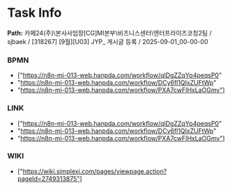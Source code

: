 # Task Info

**Path:** 카페24(주)\본사사업장\[CG]MI본부\비즈니스센터\엔터프라이즈코칭2팀 / sjbaek / [318267] [9월][U03] JYP_ 게시글 등록 / 2025-09-01_00-00-00

### BPMN
- ["https://n8n-mi-013-web.hanpda.com/workflow/qIDgZZqYp4peqsP0"
- "https://n8n-mi-013-web.hanpda.com/workflow/DCy6fl1QIxZUFtWp"
- "https://n8n-mi-013-web.hanpda.com/workflow/PXA7cwFIHxLaOGmy"]

### LINK
- ["https://n8n-mi-013-web.hanpda.com/workflow/qIDgZZqYp4peqsP0"
- "https://n8n-mi-013-web.hanpda.com/workflow/DCy6fl1QIxZUFtWp"
- "https://n8n-mi-013-web.hanpda.com/workflow/PXA7cwFIHxLaOGmy"]

### WIKI
- ["https://wiki.simplexi.com/pages/viewpage.action?pageId=2749313875"]

